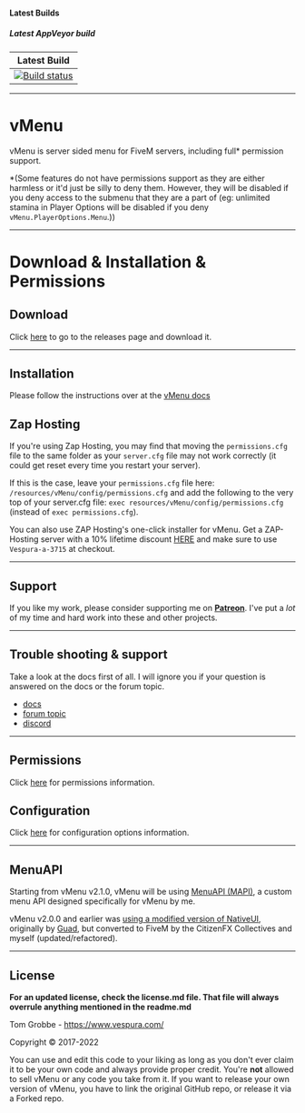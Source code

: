 #### Latest Builds

##### Latest AppVeyor build

|Latest Build|
|:-:|
|[![Build status](https://ci.appveyor.com/api/projects/status/vs8k1yx54oti7nb0?svg=true)](https://ci.appveyor.com/project/dfault-user/vmenu)|

--------


# vMenu
vMenu is server sided menu for FiveM servers, including full\* permission support.


\*(Some features do not have permissions support as they are either harmless or it'd just be silly to deny them. However, they will be disabled if you deny access to the submenu that they are a part of (eg: unlimited stamina in Player Options will be disabled if you deny `vMenu.PlayerOptions.Menu`.))

--------

# Download & Installation & Permissions

## Download

Click [here](https://github.com/TomGrobbe/vMenu/releases) to go to the releases page and download it.

--------

## Installation
Please follow the instructions over at the [vMenu docs](https://docs.vespura.com/vmenu/installation)

## Zap Hosting
If you're using Zap Hosting, you may find that moving the `permissions.cfg` file to the same folder as your `server.cfg` file may not work correctly (it could get reset every time you restart your server).

If this is the case, leave your `permissions.cfg` file here: `/resources/vMenu/config/permissions.cfg` and add the following to the very top of your server.cfg file: `exec resources/vMenu/config/permissions.cfg` (instead of `exec permissions.cfg`).

You can also use ZAP Hosting's one-click installer for vMenu. Get a ZAP-Hosting server with a 10% lifetime discount [HERE](https://zap-hosting.com/vespura) and make sure to use `Vespura-a-3715` at checkout.

--------

## Support
If you like my work, please consider supporting me on [**Patreon**](https://www.patreon.com/vespura). I've put a _lot_ of my time and hard work into these and other projects.

--------

## Trouble shooting & support
Take a look at the docs first of all. I will ignore you if your question is answered on the docs or the forum topic.

- [docs](https://docs.vespura.com/vmenu/)
- [forum topic](https://vespura.com/vmenu)
- [discord](https://vespura.com/discord)


--------

## Permissions 
Click [here](https://docs.vespura.com/vmenu/permissions-ref) for permissions information.

## Configuration
Click [here](https://docs.vespura.com/vmenu/configuration) for configuration options information.


--------


## MenuAPI
Starting from vMenu v2.1.0, vMenu will be using [MenuAPI (MAPI)](https://github.com/TomGrobbe/MenuAPI), a custom menu API designed specifically for vMenu by me.

vMenu v2.0.0 and earlier was [using a modified version of NativeUI](https://github.com/TomGrobbe/NativeUI), originally by [Guad](https://github.com/Guad/NativeUI), but converted to FiveM by the CitizenFX Collectives and myself (updated/refactored).


--------

## License
**For an updated license, check the license.md file. That file will always overrule anything mentioned in the readme.md**

Tom Grobbe - https://www.vespura.com/

Copyright © 2017-2022

You can use and edit this code to your liking as long as you don't ever claim it to be your own code and always provide proper credit. 
You're **not** allowed to sell vMenu or any code you take from it.
If you want to release your own version of vMenu, you have to link the original GitHub repo, or release it via a Forked repo.
